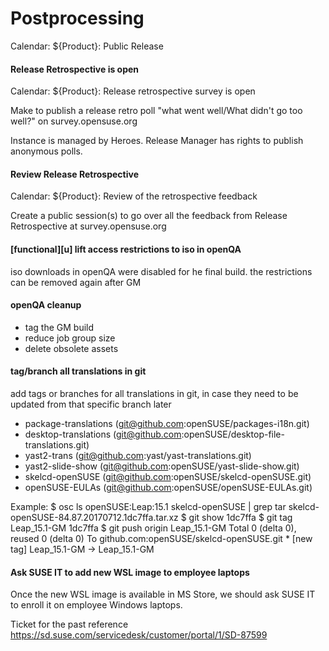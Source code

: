 # Postprocessing
Calendar: ${Product}: Public Release


#### Release Retrospective is open
Calendar:  ${Product}: Release retrospective survey is open

Make to publish a release retro poll "what went well/What didn't go too well?" on survey.opensuse.org

Instance is managed by Heroes. Release Manager has rights to publish anonymous polls.

#### Review Release Retrospective
Calendar:  ${Product}: Review of the retrospective feedback

Create a public session(s) to go over all the feedback from Release Retrospective at survey.opensuse.org

#### [functional][u] lift access restrictions to iso in openQA

iso downloads in openQA were disabled for he final build. the restrictions can be removed again after GM

#### openQA cleanup

- tag the GM build
- reduce job group size
- delete obsolete assets

#### tag/branch all translations in git

add tags or branches for all translations in git, in case they need to be updated from that specific branch later

* package-translations (git@github.com:openSUSE/packages-i18n.git)
* desktop-translations (git@github.com:openSUSE/desktop-file-translations.git)
* yast2-trans (git@github.com:yast/yast-translations.git)
* yast2-slide-show (git@github.com:openSUSE/yast-slide-show.git)
* skelcd-openSUSE (git@github.com:openSUSE/skelcd-openSUSE.git)
* openSUSE-EULAs (git@github.com:openSUSE/openSUSE-EULAs.git)

Example:
    $ osc ls openSUSE:Leap:15.1 skelcd-openSUSE | grep tar
    skelcd-openSUSE-84.87.20170712.1dc7ffa.tar.xz
    $ git show 1dc7ffa
    $ git tag Leap_15.1-GM 1dc7ffa
    $ git push origin Leap_15.1-GM
    Total 0 (delta 0), reused 0 (delta 0)
    To github.com:openSUSE/skelcd-openSUSE.git
    * [new tag]         Leap_15.1-GM -> Leap_15.1-GM

#### Ask SUSE IT to add new WSL image to employee laptops
Once the new WSL image is available in MS Store, we should ask SUSE IT to enroll it on employee Windows laptops.

Ticket for the past reference
https://sd.suse.com/servicedesk/customer/portal/1/SD-87599
